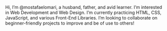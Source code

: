 Hi, I’m @mostafaelomari, a husband, father, and avid learner. I’m interested in Web Development and Web Design. I’m currently practicing HTML, CSS, JavaScript, and various Front-End Libraries. I’m looking to collaborate on beginner-friendly projects to improve and be of use to others!

<!---
mostafaelomari/mostafaelomari is a ✨ special ✨ repository because its `README.md` (this file) appears on your GitHub profile.
You can click the Preview link to take a look at your changes.
--->
